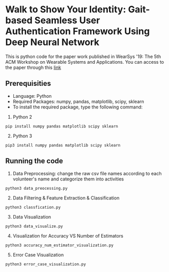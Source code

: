 # Walk to Show Your Identity: Gait-based Seamless User Authentication Framework Using Deep Neural Network

This is python code for the paper work published in WearSys '19: The 5th ACM Workshop on Wearable Systems and Applications. You can access to the paper through this [link
](https://dl.acm.org/doi/10.1145/3325424.3329666)

## Prerequisities
- Language: Python
- Required Packages: numpy, pandas, matplotlib, scipy, sklearn
- To install the required package, type the following command:
1) Python 2
```
pip install numpy pandas matplotlib scipy sklearn
```
2) Python 3
```
pip3 install numpy pandas matplotlib scipy sklearn
```

## Running the code
1. Data Preprocessing: change the raw csv file names according to each volunteer's name and categorize them into activities
```
python3 data_preocessing.py
```
2. Data Filtering & Feature Extraction & Classification
```
python3 classfication.py
```
3. Data Visualization
```
python3 data_visualize.py
```
4. Visualization for Accuracy VS Number of Estimators
```
python3 accuracy_num_estimator_visualization.py
```
5. Error Case Visualization
```
python3 error_case_visualization.py
```
